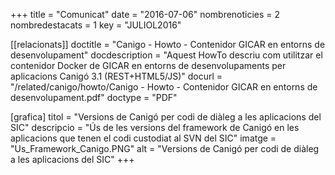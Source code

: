 +++
title             = "Comunicat"
date	 	  = "2016-07-06"
nombrenoticies    = 2
nombredestacats   = 1
key 		  = "JULIOL2016"

[[relacionats]]
doctitle          = "Canigo - Howto - Contenidor GICAR en entorns de desenvolupament"
docdescription    = "Aquest HowTo descriu com utilitzar el contenidor Docker de GICAR en entorns de desenvolupaments per aplicacions Canigó 3.1 (REST+HTML5/JS)"
docurl            = "/related/canigo/howto/Canigo - Howto - Contenidor GICAR en entorns de desenvolupament.pdf"
doctype           = "PDF"

[grafica]
titol      = "Versions de Canigó per codi de diàleg a les aplicacions del SIC"
descripcio = "Ús de les versions del framework de Canigó en les aplicacions que tenen el codi custodiat al SVN del SIC"
imatge     = "Us_Framework_Canigo.PNG"
alt        = "Versions de Canigó per codi de diàleg a les aplicacions del SIC"
+++
